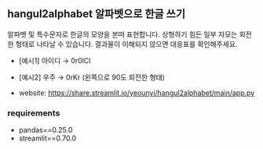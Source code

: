 ## hangul2alphabet 알파벳으로 한글 쓰기 
알파벳 및 특수문자로 한글의 모양을 본떠 표현합니다. 상형하기 힘든 일부 자모는 회전한 형태로 나타날 수 있습니다. 결과물이 이해되지 않으면 대응표를 확인해주세요.

* [예시1] 아이디 → 0r0lCl
* [예시2] 우주 → 0rKr (왼쪽으로 90도 회전한 형태)

* website: https://share.streamlit.io/yeounyi/hangul2alphabet/main/app.py

### requirements 
* pandas==0.25.0
* streamlit==0.70.0
